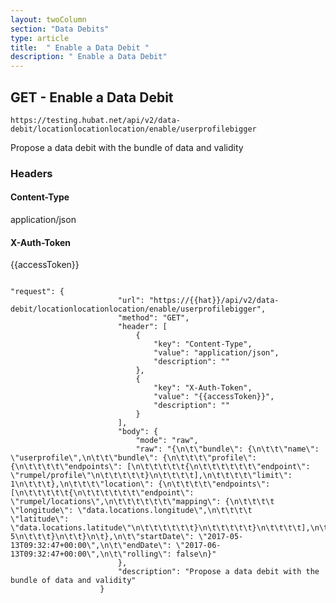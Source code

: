 ```yaml
---
layout: twoColumn
section: "Data Debits"
type: article
title:  " Enable a Data Debit "
description: " Enable a Data Debit"
---
```


## GET -  Enable a Data Debit 
   
`https://testing.hubat.net/api/v2/data-debit/locationlocationlocation/enable/userprofilebigger`

Propose a data debit with the bundle of data and validity

### Headers

#### Content-Type
application/json
#### X-Auth-Token
{{accessToken}}

```postman

"request": {
						"url": "https://{{hat}}/api/v2/data-debit/locationlocationlocation/enable/userprofilebigger",
						"method": "GET",
						"header": [
							{
								"key": "Content-Type",
								"value": "application/json",
								"description": ""
							},
							{
								"key": "X-Auth-Token",
								"value": "{{accessToken}}",
								"description": ""
							}
						],
						"body": {
							"mode": "raw",
							"raw": "{\n\t\"bundle\": {\n\t\t\"name\": \"userprofile\",\n\t\t\"bundle\": {\n\t\t\t\"profile\": {\n\t\t\t\t\"endpoints\": [\n\t\t\t\t\t{\n\t\t\t\t\t\t\"endpoint\": \"rumpel/profile\"\n\t\t\t\t\t}\n\t\t\t\t],\n\t\t\t\t\"limit\": 1\n\t\t\t},\n\t\t\t\"location\": {\n\t\t\t\t\"endpoints\": [\n\t\t\t\t\t{\n\t\t\t\t\t\t\"endpoint\": \"rumpel/locations\",\n\t\t\t\t\t\t\"mapping\": {\n\t\t\t\t            \"longitude\": \"data.locations.longitude\",\n\t\t\t\t            \"latitude\": \"data.locations.latitude\"\n\t\t\t\t\t\t}\n\t\t\t\t\t}\n\t\t\t\t],\n\t\t\t\t\"limit\": 5\n\t\t\t}\n\t\t}\n\t},\n\t\"startDate\": \"2017-05-13T09:32:47+00:00\",\n\t\"endDate\": \"2017-06-13T09:32:47+00:00\",\n\t\"rolling\": false\n}"
						},
						"description": "Propose a data debit with the bundle of data and validity"
					}

```
